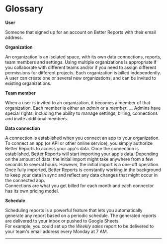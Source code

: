 # Glossary

**User**

Someone that signed up for an account on Better Reports with their email address.

**Organization**

An organization is an isolated space, with its own data connections, reports, team members and settings. Using multiple organizations is appropriate if you collaborate with different teams and/or if you need to assign different permissions for different projects. Each organization is billed independently. A user can create one or several new organizations, and can be invited to existing organizations.

**Team member**

When a user is invited to an organization, it becomes a member of that organization. Each member is either an _admin_ or a _member_. __ Admins have special rights, including the ability to manage settings, billing, connections and invite additional members.

**Data connection**

A connection is established when you connect an app to your organization. To connect an app (or API or other online service), you simply authorize Better Reports to access your app's data. Once the connection is established, Better Reports will start importing your app's data. Depending on the amount of data, the initial import might take anywhere from a few seconds to several hours. However, the initial import is a one-off operation. Once fully imported, Better Reports is constantly working in the background to keep your data in sync and reflect any data changes that might occur in the connected app.\
Connections are what you get billed for each month and each connector has its own pricing model.

**Schedule**

Scheduling reports is a powerful feature that lets you automatically generate any report based on a periodic schedule. The generated reports are delivered to your inbox or pushed to Google Sheets.\
For example, you could set up the _Weekly sales_ report to be delivered to your team's email address every Monday at 7 AM.

****
